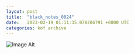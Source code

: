 ```yaml
---
layout:	post
title:	"black_notes_0024"
date:	2023-02-19 01:11:35.078206791 +0000 UTC
categories:	kof archive
---
```


![Image Alt](https://k0f.github.io/assets/black_notes_0024.png)
